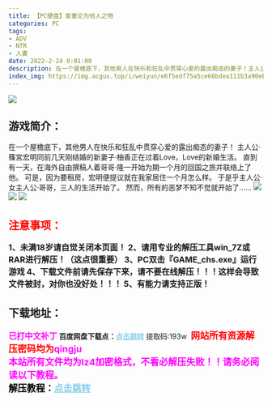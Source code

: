 ```yaml
---
title: 【PC硬盘】爱妻沦为他人之物
categories: PC
tags:
- ADV
- NTR
- 人妻
date: 2022-2-24 0:01:00
description: 在一个屋檐底下，其他男人在快乐和狂乱中贯穿心爱的露出痴态的妻子！主人公·篠宮宏明同前几天刚结婚的新妻子·柚香正在过着Love，Love的新婚生活。直到有一天，在海外自由撰稿人着哥哥·隆一开始为期一个月的回国之旅并联络上了他。
index_img: https://img.acgus.top/i/weiyun/e6f5edf75a5ce66bdea111b3a90eb7109510103709ecf92bc28e2a6bbbf20278aea4784a6c7c7bbfbee7d294e16982fc.webp
---
```

![](https://img.acgus.top/i/weiyun/e6f5edf75a5ce66bdea111b3a90eb7109510103709ecf92bc28e2a6bbbf20278aea4784a6c7c7bbfbee7d294e16982fc.webp)
## 游戏简介：
在一个屋檐底下，其他男人在快乐和狂乱中贯穿心爱的露出痴态的妻子！
主人公·篠宮宏明同前几天刚结婚的新妻子·柚香正在过着Love，Love的新婚生活。
直到有一天，在海外自由撰稿人着哥哥·隆一开始为期一个月的回国之旅并联络上了他。
可是，因为要租房，宏明便提议就在我家居住一个月怎么样。
于是乎主人公·女主人公·哥哥，三人的生活开始了。
然而，所有的恶梦不知不觉就开始了……
![](https://img.acgus.top/i/weiyun/b2d4168742d161ad6489ef48fe0ef9f3623661f94f454bee0bf4a367c76905cece3c261e19b387ca0fca2184a5671121.webp)
![](https://img.acgus.top/i/weiyun/e0ef6893efccc1b6b1ee9619d1a3774f58036e53428109d72ba92bed733d1f1a5429b20da893bd46596e2045a7a73207.webp)
![](https://img.acgus.top/i/weiyun/0cee43b7620c3735eee3a494e5b073aa4149a850ad814ceb374ba7078dc825a9c0f0393de4684066e71dfe86df6981e2.webp)






## <font color=#FF0000 >注意事项：</font>
<font size=3><b>1、未满18岁请自觉关闭本页面！
2、请用专业的解压工具win_7Z或RAR进行解压！（这点很重要）
3、PC双击『GAME_chs.exe』运行游戏
4、下载文件前请先保存下来，请不要在线解压！！！这样会导致文件被封，对你也没好处！！！
5、有能力请支持正版！</b></font>

## 下载地址：
<font color=#FF00FF size=3><b>已打中文补丁</b></font>
<b>百度网盘下载点：</b><a href="https://pan.baidu.com/s/1WbeCoh5kf7ncHA04EEMHEg?pwd=193w" style="color: #87CEEB;"><b>点击跳转</b></a> 提取码:193w
<a style="padding: 0" href="https://post.qingju.org/AD/"><img style="max-width:100%" src="https://img.acgus.top/i/2024/07/478f689b8021d8d499ab43d21acf137a.gif" alt=""></a>
<b><font color=#FF0000 size=4>网站所有资源解压密码均为</b></font><b><font color=#FF00FF size=4>qingju</font><font color=#FF0000 ></font></b><br><b><font color=#FF00FF size=4>本站所有文件均为lz4加密格式，不看必解压失败！！请务必阅读以下教程。</b></font><br><b><font color=#000 size=4>解压教程：</b><a href="https://post.qingju.org/tutorial/000/" style="color: #87CEEB;"><b>点击跳转</b></a>